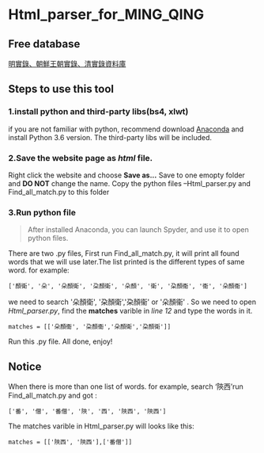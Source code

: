 # Html_parser_for_MING_QING
## Free database
[明實錄、朝鮮王朝實錄、清實錄資料庫](http://hanchi.ihp.sinica.edu.tw/mql/login.html)
## Steps to use this tool
### 1.install python and third-party libs(bs4, xlwt)
if you are not familiar with python, recommend download [Anaconda](https://www.anaconda.com/download/) and install Python 3.6 version. The third-party libs will be included.
### 2.Save the website page as *html* file.
Right click the website and choose **Save as...**
Save to one emopty folder and **DO NOT** change the name.
Copy the python files –Html_parser.py and Find_all_match.py  to this folder
### 3.Run python file
> After installed Anaconda, you can launch Spyder, and use it to open python files.

There are two .py files, First run Find_all_match.py, it will print all found words that we will use later.The list printed is the different types of same word.
for example:

`['顏衛', '朵', '朵顏衛', '朶顏衛', '朵顏', '衛', '朶顏衞', '衞', '朵顏衞']`

we need to search '朵顏衛', '朶顏衛','朶顏衞' or '朵顏衞' .
So we need to open  *Html_parser.py*, find the **matches** varible in *line 12* and type the words in it.

`matches = [['朵顏衞', '朶顏衞','朵顏衛','朶顏衛']]`

Run this .py file.
All done, enjoy! 
## Notice
When there is more than one list of words. for example, search ‘陝西’run Find_all_match.py and got :

`['番', '僧', '番僧', '陜', '西', '陜西', '陝西']`

The matches varible in Html_parser.py will looks like this: 

`matches = [['陜西', '陝西'],['番僧']]`
